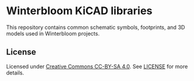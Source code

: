 # Winterbloom KiCAD libraries

This repository contains common schematic symbols, footprints, and 3D models
used in Winterbloom projects.

## License

Licensed under [Creative Commons CC-BY-SA 4.0](https://creativecommons.org/licenses/by-sa/4.0/legalcode). See [LICENSE](LICENSE) for more details.
